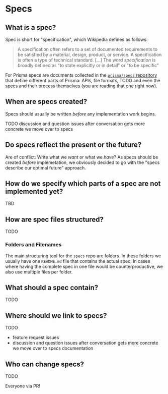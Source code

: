 # Specs

## What is a spec?

Spec is short for "specification", which Wikipedia defines as follows:

> A specification often refers to a set of documented requirements to be satisfied by a material, design, product, or service. A specification is often a type of technical standard. [...] The word _specification_ is broadly defined as "to state explicitly or in detail" or "to be specific"

For Prisma specs are documents collected in the [`prisma/specs` repository](https://github.com/prisma/specs) that define different parts of Prisma: APIs, file formats, TODO and even the specs and their process themselves (you are reading that one right now).

## When are specs created?

Specs should usually be written _before_ any implementation work begins.

TODO discussion and question issues after conversation gets more concrete we move over to specs

## Do specs reflect the present or the future?

Are of conflict: Write what we _want_ or what we _have_? As specs should be created _before_ implemetation, we obviously decided to go with the "specs describe our optimal future" approach.

## How do we specify which parts of a spec are not implemented yet?

TBD

## How are spec files structured?

TODO

### Folders and Filenames

The main structuring tool for the `specs` repo are folders. In these folders we usually have one `README.md` file that contains the actual spec. In cases where having the complete spec in one file would be counterproductive, we also use multiple files per folder.

## What should a spec contain?

TODO

## Where should we link to specs?

TODO

- feature request issues
- discussion and question issues after conversation gets more concrete we move over to specs
documentation

## Who can change specs?

TODO

Everyone via PR!
